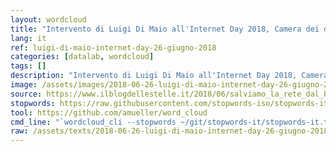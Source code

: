 ```yaml
---
layout: wordcloud
title: "Intervento di Luigi Di Maio all'Internet Day 2018, Camera dei deputati"
lang: it
ref: luigi-di-maio-internet-day-26-giugno-2018
categories: [datalab, wordcloud]
tags: []
description: "Intervento di Luigi Di Maio all'Internet Day 2018, Camera dei deputati"
image: /assets/images/2018-06-26-luigi-di-maio-internet-day-26-giugno-2018.jpg
source: https://www.ilblogdellestelle.it/2018/06/salviamo_la_rete_dal_bavaglio_europeo_nolinktax.html
stopwords: https://raw.githubusercontent.com/stopwords-iso/stopwords-it/master/stopwords-it.txt
tool: https://github.com/amueller/word_cloud
cmd_line: "`wordcloud_cli --stopwords ~/git/stopwords-it/stopwords-it.txt --imagefile 2018-06-26-luigi-di-maio-internet-day-26-giugno-2018.jpg --background black --width 1080 --height 1350 < 2018-06-26-luigi-di-maio-internet-day-26-giugno-2018.txt`"
raw: /assets/texts/2018-06-26-luigi-di-maio-internet-day-26-giugno-2018.txt
---
```

